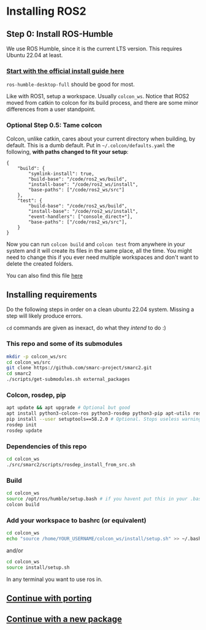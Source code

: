 # Installing ROS2


## Step 0: Install ROS-Humble
We use ROS Humble, since it is the current LTS version.
This requires Ubuntu 22.04 at least.

### [Start with the official install guide here](https://docs.ros.org/en/humble/Installation.html)

`ros-humble-desktop-full` should be good for most.

Like with ROS1, setup a workspace. Usually `colcon_ws`.
Notice that ROS2 moved from catkin to colcon for its build process, and there are some minor differences from a user standpoint.



### Optional Step 0.5: Tame colcon
Colcon, unlike catkin, cares about your current directory when building, by default.
This is a dumb default.
Put in `~/.colcon/defaults.yaml` the following, **with paths changed to fit your setup**:
```
{
    "build": {
        "symlink-install": true,
        "build-base": "/code/ros2_ws/build",
        "install-base": "/code/ros2_ws/install",
        "base-paths": ["/code/ros2_ws/src"]
    },
    "test": {
        "build-base": "/code/ros2_ws/build",
        "install-base": "/code/ros2_ws/install",
        "event-handlers": ["console_direct+"],
        "base-paths": ["/code/ros2_ws/src"],
    }
}
```
Now you can run `colcon build` and `colcon test` from anywhere in your system and it will create its files in the same place, all the time.
You might need to change this if you ever need multiple workspaces and don't want to delete the created folders.

You can also find this file [here](../docker/defaults.yaml)

## Installing requirements
Do the following steps in order on a clean ubuntu 22.04 system.
Missing a step will likely produce errors.

`cd` commands are given as inexact, do what they _intend_ to do :)

### This repo and some of its submodules
```bash
mkdir -p colcon_ws/src
cd colcon_ws/src
git clone https://github.com/smarc-project/smarc2.git
cd smarc2
./scripts/get-submodules.sh external_packages
```

### Colcon, rosdep, pip
```bash
apt update && apt upgrade # Optional but good
apt install python3-colcon-ros python3-rosdep python3-pip apt-utils ros-dev-tools
pip install --user setuptools==58.2.0 # Optional. Stops useless warnings when building
rosdep init
rosdep update
```


### Dependencies of this repo
```bash
cd colcon_ws
./src/smarc2/scripts/rosdep_install_from_src.sh
```

### Build
```bash
cd colcon_ws
source /opt/ros/humble/setup.bash # if you havent put this in your .bashrc
colcon build
```

### Add your workspace to bashrc (or equivalent)
```bash
cd colcon_ws
echo "source /home/YOUR_USERNAME/colcon_ws/install/setup.sh" >> ~/.bashrc
```
and/or
```bash
cd colcon_ws
source install/setup.sh
```
In any terminal you want to use ros in.


## [Continue with porting](./Porting%20a%20package.md)

## [Continue with a new package](./Making%20a%20new%20package.md)
